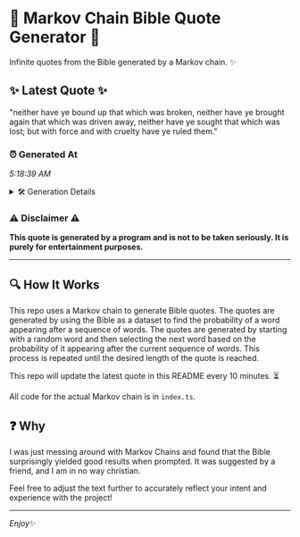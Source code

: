 # 📖 Markov Chain Bible Quote Generator 📖

Infinite quotes from the Bible generated by a Markov chain. ✨

## ✨ Latest Quote ✨
"neither have ye bound up that which was broken, neither have ye brought again that which was driven away, neither have ye sought that which was lost; but with force and with cruelty have ye ruled them."

### ⏰ Generated At
*5:18:39 AM*

<details>
    <summary>🛠️ Generation Details</summary>
    <p>
        <strong>🌱 Seed:</strong> neither<br>
        <strong>🔄 Iterations:</strong> 36<br>
        <strong>📜 Context History:</strong><br>[ neither ]: have<br>[ neither, have ]: ye<br>[ neither, have, ye ]: bound<br>[ neither, have, ye, bound ]: up<br>[ neither, have, ye, bound, up ]: that<br>[ neither, have, ye, bound, up, that ]: which<br>[ have, ye, bound, up, that, which ]: was<br>[ ye, bound, up, that, which, was ]: broken,<br>[ bound, up, that, which, was, broken, ]: neither<br>[ up, that, which, was, broken,, neither ]: have<br>[ that, which, was, broken,, neither, have ]: ye<br>[ which, was, broken,, neither, have, ye ]: brought<br>[ was, broken,, neither, have, ye, brought ]: again<br>[ broken,, neither, have, ye, brought, again ]: that<br>[ neither, have, ye, brought, again, that ]: which<br>[ have, ye, brought, again, that, which ]: was<br>[ ye, brought, again, that, which, was ]: driven<br>[ brought, again, that, which, was, driven ]: away,<br>[ again, that, which, was, driven, away, ]: neither<br>[ that, which, was, driven, away,, neither ]: have<br>[ which, was, driven, away,, neither, have ]: ye<br>[ was, driven, away,, neither, have, ye ]: sought<br>[ driven, away,, neither, have, ye, sought ]: that<br>[ away,, neither, have, ye, sought, that ]: which<br>[ neither, have, ye, sought, that, which ]: was<br>[ have, ye, sought, that, which, was ]: lost;<br>[ ye, sought, that, which, was, lost; ]: but<br>[ sought, that, which, was, lost;, but ]: with<br>[ that, which, was, lost;, but, with ]: force<br>[ which, was, lost;, but, with, force ]: and<br>[ was, lost;, but, with, force, and ]: with<br>[ lost;, but, with, force, and, with ]: cruelty<br>[ but, with, force, and, with, cruelty ]: have<br>[ with, force, and, with, cruelty, have ]: ye<br>[ force, and, with, cruelty, have, ye ]: ruled<br>[ and, with, cruelty, have, ye, ruled ]: them.<br>
    </p>
</details>

### ⚠️ Disclaimer ⚠️
**This quote is generated by a program and is not to be taken seriously. It is purely for entertainment purposes.**

---

## 🔍 How It Works

This repo uses a Markov chain to generate Bible quotes. The quotes are generated by using the Bible as a dataset to find the probability of a word appearing after a sequence of words. The quotes are generated by starting with a random word and then selecting the next word based on the probability of it appearing after the current sequence of words. This process is repeated until the desired length of the quote is reached.

This repo will update the latest quote in this README every 10 minutes. ⏳

All code for the actual Markov chain is in `index.ts`.

## ❓ Why

I was just messing around with Markov Chains and found that the Bible surprisingly yielded good results when prompted. 
It was suggested by a friend, and I am in no way christian.

Feel free to adjust the text further to accurately reflect your intent and experience with the project!

---

*Enjoy*✨
